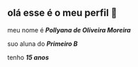 ## olá esse é o meu perfil 🫶

meu nome é **_Pollyana de Oliveira Moreira_** 

suo aluna do **_Primeiro B_**

tenho **_15 anos_**

